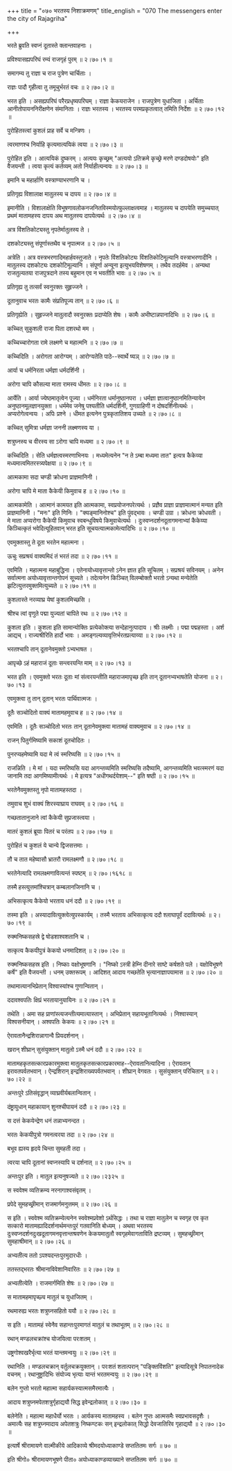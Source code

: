 +++
title = "०७० भरतस्य निशाक्रमणम्"
title_english = "070 The messengers enter the city of Rajagriha"

+++


भरते ब्रुवति स्वप्नं दूतास्ते क्लान्तवाहनाः ।  

प्रविश्यासह्यपरिघं रम्यं राजगृहं पुरम्  ॥  २।७०।१  ॥   

समागम्य तु राज्ञा च राज पुत्रेण चार्चिताः ।  

राज्ञः पादौ गृहीत्वा तु तमूचुर्भरतं वचः  ॥  २।७०।२  ॥   

भरत इति । असह्यपरिघं परैरप्रधृष्यपरिघम् । राज्ञा केकयराजेन । राजपुत्रेण
युधाजिता । अर्चिताः आनीतोपायननिरीक्षणेन संमानिताः । राज्ञः भरतस्य ।
भरतस्य परमप्रकृतत्वात् तमिति निर्देशः  ॥  २।७०।१२  ॥   

  

पुरोहितस्त्वां कुशलं प्राह सर्वे च मन्त्रिणः ।  

त्वरमाणश्च निर्याहि कृत्यमात्ययिकं त्वया  ॥  २।७०।३  ॥   

पुरोहित इति । आत्ययिकं दुष्करम् । अत्ययः कृच्छ्रम् "अत्ययो ऽतिक्रमे
कृच्छ्रे मरणे दण्डदोषयोः" इति वैजयन्ती । त्वया कृत्यं कर्तव्यम् अतो
निर्याहीत्यन्वयः  ॥  २।७०।३  ॥   

  

इमानि च महार्हाणि वस्त्राण्याभरणानि च ।  

प्रतिगृह्य विशालाक्ष मातुलस्य च दापय  ॥  २।७०।४  ॥   

इमानीति । विशालाक्षेति विभूषणावलोकनजनितविस्मयोत्फुल्लाक्षत्वमाह ।
मातुलस्य च दापयेति समुच्चयात् प्रथमं मातामहस्य दापय अथ मातुलस्य
दापयेत्यर्थः  ॥  २।७०।४  ॥   

  

अत्र विंशतिकोट्यस्तु नृपतेर्मातुलस्य ते ।  

दशकोट्यस्तु संपूर्णास्तथैव च नृपात्मज  ॥  २।७०।५  ॥   

अत्रेति । अत्र वस्त्रभरणादिमहार्हवस्तुजाते । नृपतेः विंशतिकोट्यः
विंशतिकोटिमूल्यानि वस्त्राभरणादीनि । मातुलस्य दशकोट्यः दशकोटिमूल्यानि ।
संपूर्णा अन्यूना इत्युभयविशेषणम् । तथैव तदर्हमेव । अन्यथा राजतुल्यतया
राजपुत्रदाने तस्य बहुमान एव न भवतीति भावः  ॥  २।७०।५  ॥   

  

प्रतिगृह्य तु तत्सर्वं स्वनुरक्तः सुहृज्जने ।  

दूतानुवाच भरतः कामैः संप्रतिपूज्य तान्  ॥  २।७०।६  ॥   

प्रतिगृह्येति । सुहृज्जने मातुलादौ स्वनुरक्तः प्रदाप्येति शेषः । कामैः
अभीष्टान्नपानादिभिः  ॥  २।७०।६  ॥   

  

कच्चित् सुकुशली राजा पिता दशरथो मम ।  

कच्चिच्चारोगता रामे लक्ष्मणे च महात्मनि  ॥  २।७०।७  ॥   

कच्चिदिति । अरोगता आरोग्यम् । आरोग्यतेति पाठे--स्वार्थे ष्यञ्  ॥  २।७०।७
 ॥   

  

आर्या च धर्मनिरता धर्मज्ञा धर्मदर्शिनी ।  

अरोगा चापि कौसल्या माता रामस्य धीमतः  ॥  २।७०।८  ॥   

आर्येति । आर्या ज्येष्ठमातृत्वेन पूज्या । धर्मनिरता धर्मानुष्ठानपरा ।
धर्मज्ञा ज्ञात्वानुष्ठानमितिन्यायेन अनुष्ठानमूलज्ञानयुक्ता । धर्ममेव
जनेषु पश्यतीति धर्मदर्शिनी, गुणग्राहिणी न दोषदर्शिनीत्यर्थः ।
अप्यरोगेत्वन्वयः । अपिः प्रश्ने । धीमत इत्यनेन पुत्रकृतातिशय उच्यते  ॥ 
२।७०।८  ॥   

  

कच्चित् सुमित्रा धर्मज्ञा जननी लक्ष्मणस्य या ।  

शत्रुघ्नस्य च वीरस्य सा ऽरोगा चापि मध्यमा  ॥  २।७०।९  ॥   

कच्चिदिति । सेति धर्मज्ञत्वस्मरणाभिनयः । मध्यमेत्यनेन "न ते ऽम्बा मध्यमा
तात" इत्यत्र कैकेय्या मध्यमात्वमितरस्त्र्यपेक्षया  ॥  २।७०।९  ॥   

  

आत्मकामा सदा चण्डी क्रोधना प्राज्ञमानिनी ।  

अरोगा चापि मे माता कैकेयी किमुवाच ह  ॥  २।७०।१०  ॥   

आत्मकामेति । आत्मानं कामयत इति आत्मकामा, स्वप्रयोजनपरेत्यर्थः । प्रज्ञैव
प्राज्ञा प्राज्ञामात्मानं मन्यत इति प्राज्ञमानिनी । "मनः" इति णिनिः ।
"क्यङ्मानिनोश्च" इति पुंवद्भावः । चण्डी उग्रा । क्रोधना क्रोधवती । मे
माता अप्यरोगा कैकेयी किमुवाच स्वबन्धुविषये किमुवाचेत्यर्थः ।
दुःस्वप्नदर्शनदूतागमनाभ्यां कैकेय्या किञ्चित्कृतं भवेदित्यूहितवान् भरत
इति सूचयत्यात्मकामेत्यादिभिः  ॥  २।७०।१०  ॥   

  

एवमुक्तास्तु ते दूता भरतेन महात्मना ।  

ऊचुः सप्रश्रयं वाक्यमिदं तं भरतं तदा  ॥  २।७०।११  ॥   

एवमिति । महात्मना महाबुद्धिना । एतेनायोध्यावृत्तान्तो ऽनेन ज्ञात इति
सूचितम् । सप्रश्रयं सविनयम् । अनेन सर्वात्मना अयोध्यावृत्तान्तगोपनं
सूच्यते । तदेत्यनेन किञ्चित् विलम्बोक्तौ भरतो ऽन्यथा मन्येतेति
झटित्युत्तरमुक्तमित्युच्यते  ॥  २।७०।११  ॥   

  

कुशलास्ते नरव्याघ्र येषां कुशलमिच्छसि ।  

श्रीश्च त्वां वृणुते पद्मा युज्यतां चापिते रथः  ॥  २।७०।१२  ॥   

कुशला इति । कुशला इति सामान्योक्तिः प्रत्येकोक्त्या सन्देहानुत्पादाय ।
श्रीः लक्ष्मीः । पद्मा पद्महस्ता । अर्श आद्यच् । राज्यश्रीरिति हार्दो
भावः । अमङ्गल्यव्यावृत्तिर्भरतप्रत्याय्या  ॥  २।७०।१२  ॥   

  

भरतश्चापि तान् दूतानेवमुक्तो ऽभ्यभाषत ।  

आपृच्छे ऽहं महाराजं दूताः सन्त्वरयन्ति माम्  ॥  २।७०।१३  ॥   

भरत इति । एवमुक्तो भरतः दूताः मां संत्वरयन्तीति महाराजमापृच्छ इति तान्
दूतानभ्यभाषतेति योजना  ॥  २।७०।१३  ॥   

  

एवमुक्त्वा तु तान् दूतान् भरतः पार्थिवात्मजः ।  

दूतैः सञ्चोदितो वाक्यं मातामहमुवाच ह  ॥  २।७०।१४  ॥   

एवमिति । दूतैः सञ्चोदितो भरतः तान् दूतानेवमुक्त्वा मातामहं वाक्यमुवाच  ॥ 
२।७०।१४  ॥   

  

राजन् पितुर्गमिष्यामि सकाशं दूतचोदितः ।  

पुनरप्यहमेष्यामि यदा मे त्वं स्मरिष्यसि  ॥  २।७०।१५  ॥   

राजन्निति । मे मां । यदा स्मरिष्यसि यदा आगन्तव्यमिति स्मरिष्यसि
तदैष्यामि, आगन्तव्यमिति भवत्स्मरणं यदा जानामि तदा आगमिष्यामीत्यर्थः । मे
इत्यत्र "अधीगथर्दयेशाम्--" इति षष्ठी  ॥  २।७०।१५  ॥   

  

भरतेनैवमुक्तस्तु नृपो मातामहस्तदा ।  

तमुवाच शुभं वाक्यं शिरस्याघ्राय राघवम्  ॥  २।७०।१६  ॥   

गच्छतातानुजाने त्वां कैकेयी सुप्रजास्त्वया ।  

मातरं कुशलं ब्रूयाः पितरं च परंतप  ॥  २।७०।१७  ॥   

पुरोहितं च कुशलं ये चान्ये द्विजसत्तमाः ।  

तौ च तात महेष्वासौ भ्रातरौ रामलक्ष्मणौ  ॥  २।७०।१८  ॥   

भरतेनेत्यादि रामलक्ष्मणावित्यन्तं स्पष्टम्  ॥  २।७०।१६१८  ॥   

  

तस्मै हस्त्युत्तमांश्चित्रान् कम्बलानजिनानि च ।  

अभिसत्कृत्य कैकेयो भरताय धनं ददौ  ॥  २।७०।१९  ॥   

तस्मा इति । अस्यादावित्युक्त्वेत्युपस्कार्यम् । तस्मै भरताय अभिसत्कृत्य
ददौ श्लाघापूर्वं ददावित्यर्थः  ॥  २।७०।१९  ॥   

  

रुक्मनिष्कसहस्रे द्वे षोडशाश्वशतानि च ।  

सत्कृत्य कैकयीपुत्रं केकयो धनमादिशत्  ॥  २।७०।२०  ॥   

रुक्मनिष्कसहस्र इति । निष्काः वक्षोभूषणानि । "निष्को ऽस्त्री हेम्नि
दीनारे साष्टे कर्षशते पले । वक्षोविभूषणे कर्षे" इति वैजयन्ती । धनम्
उक्तरूपम् । आदिशत् आदाय गच्छतेति भृत्यानाज्ञापयामास  ॥  २।७०।२०  ॥   

  

तथामात्यानभिप्रेतान् विश्वास्यांश्च गुणान्वितान् ।  

ददावश्वपतिः क्षिप्रं भरतायानुयायिनः  ॥  २।७०।२१  ॥   

तथेति । अमा सह प्राणांस्त्यजन्तीत्यमात्यास्तान् । अभिप्रेतान्
सहायभूतानित्यर्थः । निश्वास्यान् विश्वसनीयान् । अश्वपतिः केकयः  ॥ 
२।७०।२१  ॥   

  

ऐरावतानैन्द्रशिरान्नागान्वै प्रियदर्शनान् ।  

खरान् शीघ्रान् सुसंयुक्तान् मातुलो ऽस्मै धनं ददौ  ॥  २।७०।२२  ॥   

मातामहकृतसत्कारप्रकारमुक्त्वा मातुलकृतसत्कारप्रकारमाह--ऐरावतानित्यादिना
। ऐरावतान् इरावतपर्वतभवान् । ऐन्द्रशिरान् इन्द्रशिराख्यपर्वतभवान् ।
शीघ्रान् वेगवतः । सुसंयुक्तान् परिचितान्  ॥  २।७०।२२  ॥   

  

अन्तःपुरे ऽतिसंवृद्धान् व्याघ्रवीर्यबलान्वितान् ।  

दंष्ट्रायुधान् महाकायान् शुनश्चीपायनं ददौ  ॥  २।७०।२३  ॥   

स दत्तं केकयेन्द्रेण धनं तन्नाभ्यनन्दत ।  

भरतः केकयीपुत्रो गमनत्वरया तदा  ॥  २।७०।२४  ॥   

बभूव ह्यस्य हृदये चिन्ता सुमहती तदा ।  

त्वरया चापि दूतानां स्वप्नस्यापि च दर्शनात्  ॥  २।७०।२५  ॥   

अन्तःपुर इति । मातुल इत्यनुषज्यते  ॥  २।७०।२३२५  ॥   

  

स स्ववेश्म व्यतिक्रम्य नरनागाश्वसंवृतम् ।  

प्रपेदे सुमहच्छ्रीमान् राजमार्गमनुत्तमम्  ॥  २।७०।२६  ॥   

स इति । स्ववेश्म व्यतिक्रम्येत्यनेन स्ववेश्मप्रवेशो ऽर्थसिद्धः । तथा च
राज्ञा मातुलेन च स्वगृह एव कृत सत्कारो मातामह्यादिदर्शनार्थमन्तःपुरं
गतवानिति बोध्यम् । अथवा भरतस्य दुःस्वप्नदर्शनदुःखदूतागमनवृत्तान्तश्रवणेन
केकयमातुलौ स्वगृहमेवागताविति द्रष्टव्यम् । सुमहच्छ्रीमान् सुमहाश्रीमान्
 ॥  २।७०।२६  ॥   

  

अभ्यतीत्य ततो ऽपश्यदन्तःपुरमुदारधीः ।  

ततस्तद्भरतः श्रीमानाविवेशानिवारितः  ॥  २।७०।२७  ॥   

अभ्यतीत्येति । राजमार्गमिति शेषः  ॥  २।७०।२७  ॥   

  

स मातामहमापृच्छ्य मातुलं च युधाजितम् ।  

रथमारुह्य भरतः शत्रुघ्नसहितो ययौ  ॥  २।७०।२८  ॥   

स इति । मातामहं स्वेनैव सहान्तःपुरमागतं मातुलं च तथाभूतम्  ॥  २।७०।२८
 ॥   

  

रथान् मण्डलचक्रांश्च योजयित्वा परःशतम् ।  

उष्ट्रगोश्वखरैर्भृत्या भरतं यान्तमन्वयुः  ॥  २।७०।२९  ॥   

रथानिति । मण्डलचक्रान् वर्तुलचक्रयुक्तान् । परःशतं शतात्परान्
"पङ्क्तिविंशति" इत्यादिसूत्रे निपातनादेक वचनम् । रथानुष्ट्रादिभिः
संयोज्य भृत्याः यान्तं भरतमन्वयुः  ॥  २।७०।२९  ॥   

  

बलेन गुप्तो भरतो महात्मा सहार्यकस्यात्मसमैरमात्यैः ।  

आदाय शत्रुघ्नमपेतशत्रुर्गृहाद्ययौ सिद्ध इवेन्द्रलोकात्  ॥  २।७०।३०  ॥   

बलेनेति । महात्मा महाधैर्यो भरतः । आर्यकस्य मातामहस्य । बलेन गुप्तः
आत्मसमैः स्वप्रभावसदृशैः । अमात्यैः सह शत्रुघ्नमादाय अपेतशत्रुः
निष्कण्टकः सन् इन्द्रलोकात् सिद्धो देवजातिरिव गृहाद्ययौ  ॥  २।७०।३०  ॥   

  

इत्यार्षे श्रीरामायणे वाल्मीकीये आदिकाव्ये श्रीमदयोध्याकाण्डे सप्ततितमः
सर्गः  ॥  ७०  ॥   

इति श्रीगो० श्रीरामायणभूषणे पीता० अयोध्याकाण्डव्याख्याने सप्ततितमः सर्गः
 ॥  ७०  ॥   


